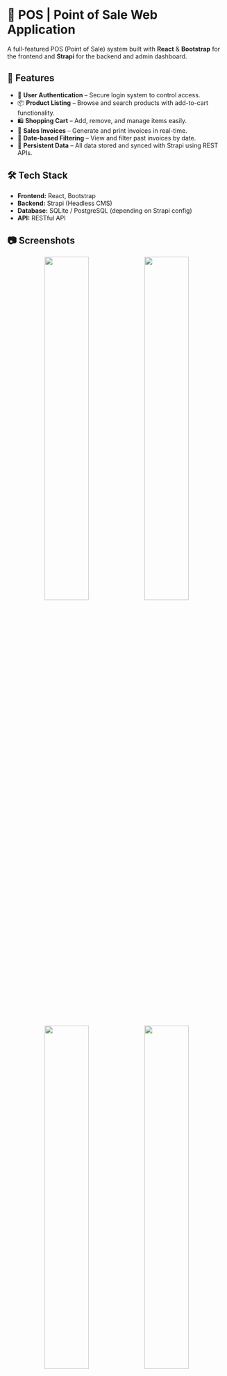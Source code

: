 # 🛒 POS | Point of Sale Web Application

A full-featured POS (Point of Sale) system built with **React** & **Bootstrap** for the frontend and **Strapi** for the backend and admin dashboard.

## 🚀 Features
- 🔐 **User Authentication** – Secure login system to control access.
- 📦 **Product Listing** – Browse and search products with add-to-cart functionality.
- 🛍 **Shopping Cart** – Add, remove, and manage items easily.
- 🧾 **Sales Invoices** – Generate and print invoices in real-time.
- 📅 **Date-based Filtering** – View and filter past invoices by date.
- 🔄 **Persistent Data** – All data stored and synced with Strapi using REST APIs.

## 🛠 Tech Stack
- **Frontend:** React, Bootstrap
- **Backend:** Strapi (Headless CMS)
- **Database:** SQLite / PostgreSQL (depending on Strapi config)
- **API:** RESTful API

## 📷 Screenshots

<p align="center">
  <img src="https://github.com/user-attachments/assets/05da69e5-61f4-4500-b4ce-9968de3d41d1" width="45%" />
  <img src="https://github.com/user-attachments/assets/1c88526e-85dc-4d6e-84fe-d0137df63a2e" width="45%" />
</p>
<p align="center">
  <img src="https://github.com/user-attachments/assets/191a5ffb-5adf-436a-8c9e-60feed61a3d1" width="45%" />
  <img src="https://github.com/user-attachments/assets/4992848c-4c3e-4a17-ac4d-c9c30da187e4" width="45%" />
</p>
<p align="center">
  <img src="https://github.com/user-attachments/assets/a7e6653a-5b79-4fcb-8079-763d72153f4e" width="45%" />
  <img src="https://github.com/user-attachments/assets/ccd29e71-4059-4aa0-951b-c531baa07a22" width="45%" />
</p>
<p align="center">
  <img src="https://github.com/user-attachments/assets/31d143f5-d500-4647-925d-1333552dc4f8" width="45%" />
</p>

## ⚙️ Installation & Setup
```bash
# 1️⃣ Clone the repo
git clone https://github.com/MahmoudNassim/POS-Resturant-.git

# 2️⃣ Install dependencies
cd POS-Resturant-
npm install

# 3️⃣ Run the development server
npm run dev

